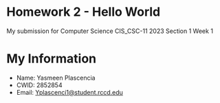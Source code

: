 # Homework 2 - Hello World

My submission for Computer Science CIS_CSC-11 2023 Section 1 Week 1

# My Information

* Name: Yasmeen Plascencia
* CWID: 2852854
* Email: Yplascenci1@student.rccd.edu 
